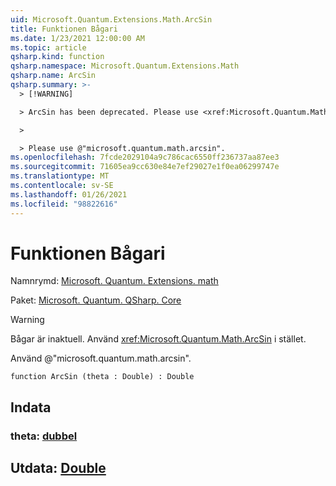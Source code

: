 ```yaml
---
uid: Microsoft.Quantum.Extensions.Math.ArcSin
title: Funktionen Bågari
ms.date: 1/23/2021 12:00:00 AM
ms.topic: article
qsharp.kind: function
qsharp.namespace: Microsoft.Quantum.Extensions.Math
qsharp.name: ArcSin
qsharp.summary: >-
  > [!WARNING]

  > ArcSin has been deprecated. Please use <xref:Microsoft.Quantum.Math.ArcSin> instead.

  >

  > Please use @"microsoft.quantum.math.arcsin".
ms.openlocfilehash: 7fcde2029104a9c786cac6550ff236737aa87ee3
ms.sourcegitcommit: 71605ea9cc630e84e7ef29027e1f0ea06299747e
ms.translationtype: MT
ms.contentlocale: sv-SE
ms.lasthandoff: 01/26/2021
ms.locfileid: "98822616"
---
```

# <a name="arcsin-function"></a>Funktionen Bågari

Namnrymd: [Microsoft. Quantum. Extensions. math](xref:Microsoft.Quantum.Extensions.Math)

Paket: [Microsoft. Quantum. QSharp. Core](https://nuget.org/packages/Microsoft.Quantum.QSharp.Core)


> [!WARNING]
> Bågar är inaktuell. Använd <xref:Microsoft.Quantum.Math.ArcSin> i stället.
>
> Använd @"microsoft.quantum.math.arcsin".



```qsharp
function ArcSin (theta : Double) : Double
```


## <a name="input"></a>Indata

### <a name="theta--double"></a>theta: [dubbel](xref:microsoft.quantum.lang-ref.double)





## <a name="output--double"></a>Utdata: [Double](xref:microsoft.quantum.lang-ref.double)

